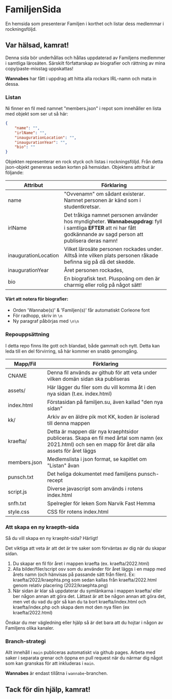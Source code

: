 # FamiljenSida
En hemsida som presenterar Familjen i korthet och listar dess medlemmar i rockningsföljd.

## Var hälsad, kamrat!

Denna sida bör underhållas och hållas uppdaterad av Familjens medlemmer i samtliga lärosäten.
Särskilt författarskap av biografier och rättning av mina copy/paste-misstag uppskattas!

**Wannabes** har fått i uppdrag att hitta alla rockars IRL-namn och mata in dessa.

### Listan

Ni finner en fil med namnet "members.json" i repot som innehåller en lista med objekt som ser ut så här:

```json
{
    "name": "",
    "irlName": "",
    "inaugurationLocation": "",
    "inaugurationYear": "",
    "bio": ""
}
```

Objekten representerar en rock styck och listas i rockningsföljd. Från detta json-objekt genereras sedan korten på hemsidan.
Objektens attribut är följande:

Attribut | Förklaring
------------ | -------------
name | "Ovvenamn" om sådant existerar. Namnet personen är känd som i studentkretsar.
irlName | Det tråkiga namnet personen använder hos myndigheter. **Wannabeuppdrag:** fyll i samtliga **EFTER** att ni har fått godkännande av sagd person att publisera deras namn!
inaugurationLocation | Vilket lärosäte personen rockades under. Alltså inte vilken plats personen råkade befinna sig på då det skedde.
inaugurationYear | Året personen rockades,
bio | En biografisk text. Pluspoäng om den är charmig eller rolig på något sätt!

#### Värt att notera för biografier:
* Orden 'Wannabe(s)' & 'Familjen(s)' får automatiskt Corleone font
* För radhopp, skriv in `\n`
* Ny paragraf påbörjas med `\n\n`

### Repouppsättning

I detta repo finns lite gott och blandad, både gammalt och nytt. Detta kan leda till en del förvirring, så här kommer en snabb genomgång.

Mapp/Fil | Förklaring
-------- | ----------
CNAME | Denna fil används av github för att veta under vilken domän sidan ska publiseras
assets/ | Här lägger du filer som du vill komma åt i den nya sidan (t.ex. index.html)
index.html | Förstasidan på familjen.su, även kallad "den nya sidan"
kk/ | Arkiv av en äldre pik mot KK, koden är isolerad till denna mappen
kraefta/ | Detta är mappen där nya kraephtsidor publiceras. Skapa en fil med årtal som namn (ex 2021.html) och sen en mapp för året där alla assets för året läggs
members.json | Medlemslista i json format, se kapitlet om "Listan" åvan
punsch.txt | Det heliga dokumentet med familjens punsch-recept
script.js | Diverse javascript som används i rotens index.html
snfh.txt | Spelregler för leken Som Narvik Fast Hemma
style.css | CSS för rotens index.html

### Att skapa en ny kraepth-sida

Så du vill skapa en ny kraepht-sida? Härligt!

Det viktiga att veta är att det är tre saker som förväntas av dig när du skapar sidan.
1. Du skapar en fil för året i mappen kraefta (ex. kraefta/2022.html)
2. Alla bilder/filer/script osv som du använder för året läggs i en mapp med årets namn (och hänvisas på passande sätt från filen). Ex: kraefta/2022/kraephta.png som sedan kallas från kraefta/2022.html genom relativ placering (2022/kraephta.png)
3. När sidan är klar så uppdaterar du symlänkarna i mappen kraefta/ eller ber någon annan att göra det. Lättast är att be någon annan att göra det, men vet du vad du gör så kan du ta bort kraefta/index.html och kraefta/index.php och skapa dem mot den nya filen (ex kraefta/2022.html)

Önskar du mer vägledning eller hjälp så är det bara att du hojtar i någon av Familjens olika kanaler.

### Branch-strategi

Allt innehåll i `main` publiceras automatiskt via github pages. Arbeta med saker i separata grenar och öppna en pull request när du närmar dig något som kan granskas för att inkluderas i `main`.

**Wannabes** är endast tillåtna i `wannabe`-branchen.

## Tack för din hjälp, kamrat!
